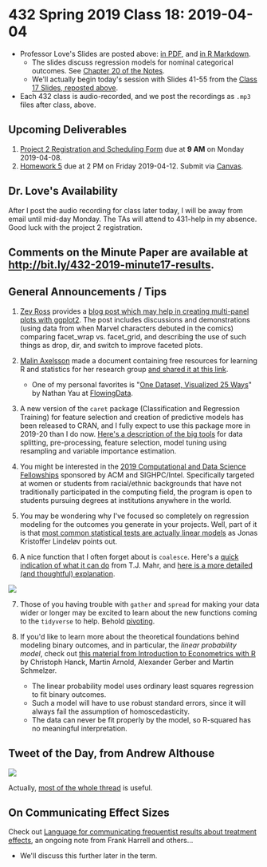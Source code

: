 # 432 Spring 2019 Class 18: 2019-04-04

- Professor Love's Slides are posted above: [in PDF](https://github.com/THOMASELOVE/2019-432/blob/master/slides/class18/432_2019_slides18.pdf), and [in R Markdown](https://github.com/THOMASELOVE/2019-432/blob/master/slides/class18/432_2019_slides18.Rmd).
    - The slides discuss regression models for nominal categorical outcomes. See [Chapter 20 of the Notes](https://thomaselove.github.io/2019-432-book/analyzing-literary-styles-with-multinomial-logistic-regression.html).
    - We'll actually begin today's session with Slides 41-55 from the [Class 17 Slides, reposted above](https://github.com/THOMASELOVE/2019-432/blob/master/slides/class18/432_2019_slides17.pdf). 
- Each 432 class is audio-recorded, and we post the recordings as `.mp3` files after class, above.

## Upcoming Deliverables

1. [Project 2 Registration and Scheduling Form](http://bit.ly/432-2019-project2-registration) due at **9 AM** on Monday 2019-04-08.
2. [Homework 5](https://github.com/THOMASELOVE/2019-432/tree/master/homework/homework5) due at 2 PM on Friday 2019-04-12. Submit via [Canvas](https://canvas.case.edu/).

## Dr. Love's Availability

After I post the audio recording for class later today, I will be away from email until mid-day Monday. The TAs will attend to 431-help in my absence. Good luck with the project 2 registration.

## Comments on the Minute Paper are available at http://bit.ly/432-2019-minute17-results.

## General Announcements / Tips

1. [Zev Ross](https://twitter.com/zevross/status/1113068644895002626?s=11) provides a [blog post which may help in creating multi-panel plots with ggplot2](https://t.co/I5PJh6kAKy). The post includes discussions and demonstrations (using data from when Marvel characters debuted in the comics) comparing facet_wrap vs. facet_grid, and describing the use of such things as drop, dir, and switch to improve faceted plots.

2. [Malin Axelsson](https://twitter.com/malinfax/status/1056660281168986113) made a document containing free resources for learning R and statistics for her research group [and shared it at this link](https://t.co/JutzTPyfbi).
    - One of my personal favorites is "[One Dataset, Visualized 25 Ways](https://flowingdata.com/2017/01/24/one-dataset-visualized-25-ways/)" by Nathan Yau at [FlowingData](https://flowingdata.com).

3. A new version of the `caret` package (Classification and Regression Training) for feature selection and creation of predictive models has been released to CRAN, and I fully expect to use this package more in 2019-20 than I do now. [Here's a description of the big tools](https://topepo.github.io/caret/) for data splitting, pre-processing, feature selection, model tuning using resampling and variable importance estimation.

4. You might be interested in the [2019 Computational and Data Science Fellowships](https://www.sighpc.org/fellowships) sponsored by ACM and SIGHPC/Intel. Specifically targeted at women or students from racial/ethnic backgrounds that have not traditionally participated in the computing field, the program is open to students pursuing degrees at institutions anywhere in the world. 

5. You may be wondering why I've focused so completely on regression modeling for the outcomes you generate in your projects. Well, part of it is that [most common statistical tests are actually linear models](https://lindeloev.github.io/tests-as-linear/) as Jonas Kristoffer Lindeløv points out.

6. A nice function that I often forget about is `coalesce`. Here's a [quick indication of what it can do](https://twitter.com/tjmahr/status/1111324874092564481?s=11) from T.J. Mahr, and [here is a more detailed (and thoughtful) explanation](https://www.jessemaegan.com/post/learning-to-learn-metacognition-and-the-coalesce-function/).

![](https://github.com/THOMASELOVE/2019-432/blob/master/slides/class18/mahr.png)

7. Those of you having trouble with `gather` and `spread` for making your data wider or longer may be excited to learn about the new functions coming to the `tidyverse` to help. Behold [pivoting](https://tidyr.tidyverse.org/dev/articles/pivot.html).

8. If you'd like to learn more about the theoretical foundations behind modeling binary outcomes, and in particular, the *linear probability model*, check out [this material from Introduction to Econometrics with R](https://www.econometrics-with-r.org/11-1-binary-dependent-variables-and-the-linear-probability-model.html) by Christoph Hanck, Martin Arnold, Alexander Gerber and Martin Schmelzer.
    - The linear probability model uses ordinary least squares regression to fit binary outcomes.
    - Such a model will have to use robust standard errors, since it will always fail the assumption of homoscedasticity.
    - The data can never be fit properly by the model, so R-squared has no meaningful interpretation.

## Tweet of the Day, from Andrew Althouse

![](https://github.com/THOMASELOVE/2019-432/blob/master/slides/class18/althouse.png)

Actually, [most of the whole thread](https://twitter.com/adalthousephd/status/1113027432804745216?s=11) is useful.

## On Communicating Effect Sizes

Check out [Language for communicating frequentist results about treatment effects](https://discourse.datamethods.org/t/language-for-communicating-frequentist-results-about-treatment-effects/934), an ongoing note from Frank Harrell and others...

- We'll discuss this further later in the term.
